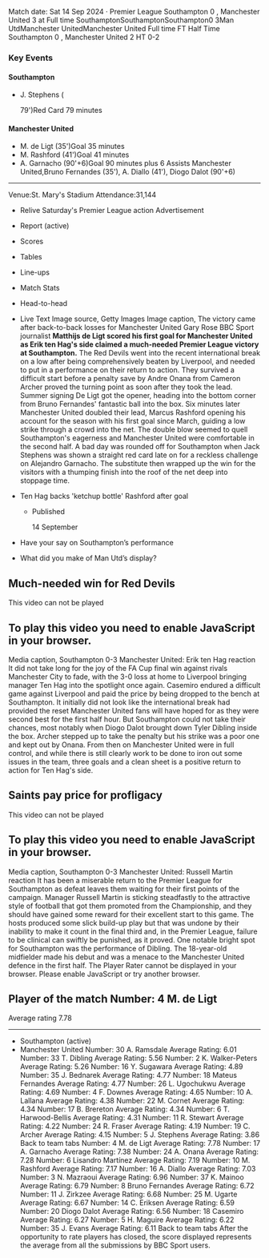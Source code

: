 Match date: Sat 14 Sep 2024
‧
Premier League
Southampton 0 , Manchester United 3 at Full time
SouthamptonSouthamptonSouthampton0
3Man UtdManchester UnitedManchester United
Full time
FT
Half Time Southampton 0 , Manchester United 2
HT 0-2
### Key Events
#### Southampton
-   J. Stephens (
    
    
    
    79')Red Card 79 minutes
#### Manchester United
-   M. de Ligt (35')Goal 35 minutes
-   M. Rashford (41')Goal 41 minutes
-   A. Garnacho (90'+6)Goal 90 minutes plus 6
Assists
Manchester United,Bruno Fernandes (35'), A. Diallo (41'), Diogo Dalot (90'+6)
___
Venue:St. Mary's Stadium
Attendance:31,144
-   Relive Saturday's Premier League action
Advertisement
-   Report (active)
-   Scores
-   Tables
-   Line-ups
-   Match Stats
-   Head-to-head
-   Live Text
Image source, Getty Images
Image caption,
The victory came after back-to-back losses for Manchester United
Gary Rose
BBC Sport journalist
**Matthijs de Ligt scored his first goal for Manchester United as Erik ten Hag's side claimed a much-needed Premier League victory at Southampton.**
The Red Devils went into the recent international break on a low after being comprehensively beaten by Liverpool, and needed to put in a performance on their return to action.
They survived a difficult start before a penalty save by Andre Onana from Cameron Archer proved the turning point as soon after they took the lead.
Summer signing De Ligt got the opener, heading into the bottom corner from Bruno Fernandes' fantastic ball into the box.
Six minutes later Manchester United doubled their lead, Marcus Rashford opening his account for the season with his first goal since March, guiding a low strike through a crowd into the net.
The double blow seemed to quell Southampton's eagerness and Manchester United were comfortable in the second half.
A bad day was rounded off for Southampton when Jack Stephens was shown a straight red card late on for a reckless challenge on Alejandro Garnacho.
The substitute then wrapped up the win for the visitors with a thumping finish into the roof of the net deep into stoppage time.
-   Ten Hag backs 'ketchup bottle' Rashford after goal
    
    -   Published
        
        14 September
        
    
-   Have your say on Southampton’s performance
    
-   What did you make of Man Utd’s display?
    
## Much-needed win for Red Devils
This video can not be played
## To play this video you need to enable JavaScript in your browser.
Media caption,
Southampton 0-3 Manchester United: Erik ten Hag reaction
It did not take long for the joy of the FA Cup final win against rivals Manchester City to fade, with the 3-0 loss at home to Liverpool bringing manager Ten Hag into the spotlight once again.
Casemiro endured a difficult game against Liverpool and paid the price by being dropped to the bench at Southampton.
It initially did not look like the international break had provided the reset Manchester United fans will have hoped for as they were second best for the first half hour.
But Southampton could not take their chances, most notably when Diogo Dalot brought down Tyler Dibling inside the box. Archer stepped up to take the penalty but his strike was a poor one and kept out by Onana.
From then on Manchester United were in full control, and while there is still clearly work to be done to iron out some issues in the team, three goals and a clean sheet is a positive return to action for Ten Hag's side.
## Saints pay price for profligacy
This video can not be played
## To play this video you need to enable JavaScript in your browser.
Media caption,
Southampton 0-3 Manchester United: Russell Martin reaction
It has been a miserable return to the Premier League for Southampton as defeat leaves them waiting for their first points of the campaign.
Manager Russell Martin is sticking steadfastly to the attractive style of football that got them promoted from the Championship, and they should have gained some reward for their excellent start to this game.
The hosts produced some slick build-up play but that was undone by their inability to make it count in the final third and, in the Premier League, failure to be clinical can swiftly be punished, as it proved.
One notable bright spot for Southampton was the performance of Dibling. The 18-year-old midfielder made his debut and was a menace to the Manchester United defence in the first half.
The Player Rater cannot be displayed in your browser. Please enable JavaScript or try another browser.
## Player of the match Number: 4 M. de Ligt
Average rating 7.78
___
-   Southampton (active)
-   Manchester United
Number: 30 A. Ramsdale
Average Rating: 6.01
Number: 33 T. Dibling
Average Rating: 5.56
Number: 2 K. Walker-Peters
Average Rating: 5.26
Number: 16 Y. Sugawara
Average Rating: 4.89
Number: 35 J. Bednarek
Average Rating: 4.77
Number: 18 Mateus Fernandes
Average Rating: 4.77
Number: 26 L. Ugochukwu
Average Rating: 4.69
Number: 4 F. Downes
Average Rating: 4.65
Number: 10 A. Lallana
Average Rating: 4.38
Number: 22 M. Cornet
Average Rating: 4.34
Number: 17 B. Brereton
Average Rating: 4.34
Number: 6 T. Harwood-Bellis
Average Rating: 4.31
Number: 11 R. Stewart
Average Rating: 4.22
Number: 24 R. Fraser
Average Rating: 4.19
Number: 19 C. Archer
Average Rating: 4.15
Number: 5 J. Stephens
Average Rating: 3.86
Back to team tabs
Number: 4 M. de Ligt
Average Rating: 7.78
Number: 17 A. Garnacho
Average Rating: 7.38
Number: 24 A. Onana
Average Rating: 7.28
Number: 6 Lisandro Martínez
Average Rating: 7.19
Number: 10 M. Rashford
Average Rating: 7.17
Number: 16 A. Diallo
Average Rating: 7.03
Number: 3 N. Mazraoui
Average Rating: 6.96
Number: 37 K. Mainoo
Average Rating: 6.79
Number: 8 Bruno Fernandes
Average Rating: 6.72
Number: 11 J. Zirkzee
Average Rating: 6.68
Number: 25 M. Ugarte
Average Rating: 6.67
Number: 14 C. Eriksen
Average Rating: 6.59
Number: 20 Diogo Dalot
Average Rating: 6.56
Number: 18 Casemiro
Average Rating: 6.27
Number: 5 H. Maguire
Average Rating: 6.22
Number: 35 J. Evans
Average Rating: 6.11
Back to team tabs
After the opportunity to rate players has closed, the score displayed represents the average from all the submissions by BBC Sport users.